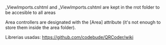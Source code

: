 ﻿_ViewImports.cshtml and _ViewImports.cshtml are kept in the rrot folder to be accesible to all areas

Area controllers are designated with the [Area] attribute (it's not enough to store them inside the area folder).

Librerias usadas:
https://github.com/codebude/QRCoder/wiki